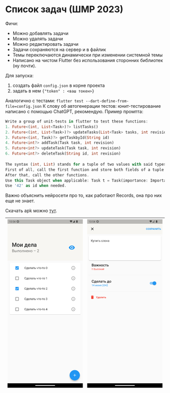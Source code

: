 # Список задач (ШМР 2023)
Фичи:
* Можно добавлять задачи
* Можно удалять задачи
* Можно редактировать задачи
* Задачи сохраняются на сервер и в файлик
* Темы переключаются динамически при изменении системной темы
* Написано на чистом Flutter без использования сторонних библиотек (ну почти).

Для запуска:
1. создать файл `config.json` в корне проекта
2. задать в нем `{"token" : <ваш токен>}`

Аналогично с тестами: `flutter test --dart-define-from-file=config.json`
К слову об автогенерации тестов: юнит-тестирование написано с помощью ChatGPT, рекомендую. Пример промпта:
```dart
Write a group of unit-tests in flutter to test these functions:
1. Future<(int, List<Task>)?> listTasks()
2. Future<(int, List<Task>)?> updateTasks(List<Task> tasks, int revision)
3. Future<(int, Task)?> getTaskbyId(String id)
4. Future<int?> addTask(Task task, int revision)
5. Future<int?> updateTask(Task task, int revision)
6. Future<int?> deleteTask(String id, int revision)

The syntax (int, List) stands for a tuple of two values with said types. You can access these fields using tuple.$1 and tuple.$2.
First of all, call the first function and store both fields of a tuple as variables. Then increase the integer by one and pass it into the second function.
After that, call the other functions.
Use this Task object when applicable: Task t = Task(importance: Importance.low, text: 'test', done: false, id: '42');
Use '42' as id when needed.
```
Важно объяснить нейросети про то, как работают Records, она про них еще не знает.

Скачать apk можно [тут](https://github.com/peaashmeter/yandex_todo/releases/download/v1.2.0/app-release.apk).

| <img src="https://github.com/peaashmeter/yandex_todo/blob/main/screenshots/1.png" width="300">  |  <img src="https://github.com/peaashmeter/yandex_todo/blob/main/screenshots/2.png" width="300"> |
|:-:|---|


